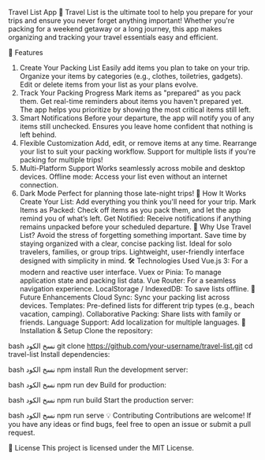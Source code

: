 Travel List App 🧳
Travel List is the ultimate tool to help you prepare for your trips and ensure you never forget anything important! Whether you're packing for a weekend getaway or a long journey, this app makes organizing and tracking your travel essentials easy and efficient.

📝 Features
1. Create Your Packing List
Easily add items you plan to take on your trip.
Organize your items by categories (e.g., clothes, toiletries, gadgets).
Edit or delete items from your list as your plans evolve.
2. Track Your Packing Progress
Mark items as "prepared" as you pack them.
Get real-time reminders about items you haven't prepared yet.
The app helps you prioritize by showing the most critical items still left.
3. Smart Notifications
Before your departure, the app will notify you of any items still unchecked.
Ensures you leave home confident that nothing is left behind.
4. Flexible Customization
Add, edit, or remove items at any time.
Rearrange your list to suit your packing workflow.
Support for multiple lists if you're packing for multiple trips!
5. Multi-Platform Support
Works seamlessly across mobile and desktop devices.
Offline mode: Access your list even without an internet connection.
6. Dark Mode
Perfect for planning those late-night trips!
🚀 How It Works
Create Your List: Add everything you think you'll need for your trip.
Mark Items as Packed: Check off items as you pack them, and let the app remind you of what’s left.
Get Notified: Receive notifications if anything remains unpacked before your scheduled departure.
🎉 Why Use Travel List?
Avoid the stress of forgetting something important.
Save time by staying organized with a clear, concise packing list.
Ideal for solo travelers, families, or group trips.
Lightweight, user-friendly interface designed with simplicity in mind.
🛠️ Technologies Used
Vue.js 3: For a modern and reactive user interface.
Vuex or Pinia: To manage application state and packing list data.
Vue Router: For a seamless navigation experience.
LocalStorage / IndexedDB: To save lists offline.
🚧 Future Enhancements
Cloud Sync: Sync your packing list across devices.
Templates: Pre-defined lists for different trip types (e.g., beach vacation, camping).
Collaborative Packing: Share lists with family or friends.
Language Support: Add localization for multiple languages.
🔧 Installation & Setup
Clone the repository:

bash
نسخ الكود
git clone https://github.com/your-username/travel-list.git
cd travel-list
Install dependencies:

bash
نسخ الكود
npm install
Run the development server:

bash
نسخ الكود
npm run dev
Build for production:

bash
نسخ الكود
npm run build
Start the production server:

bash
نسخ الكود
npm run serve
💡 Contributing
Contributions are welcome! If you have any ideas or find bugs, feel free to open an issue or submit a pull request.

📝 License
This project is licensed under the MIT License.

